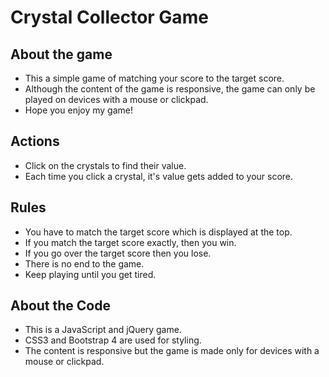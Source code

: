 # Crystal Collector Game

## About the game

* This a simple game of matching your score to the target score.
* Although the content of the game is responsive, the game can only be played on devices with a mouse or clickpad.
* Hope you enjoy my game!

## Actions

* Click on the crystals to find their value.
* Each time you click a crystal, it's value gets added to your score.

## Rules

* You have to match the target score which is displayed at the top.
* If you match the target score exactly, then you win.
* If you go over the target score then you lose.
* There is no end to the game.
* Keep playing until you get tired.

## About the Code

* This is a JavaScript and jQuery game.
* CSS3 and Bootstrap 4 are used for styling.
* The content is responsive but the game is made only for devices with a mouse or clickpad.
